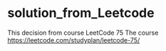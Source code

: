 # solution_from_Leetcode
This decision from course LeetCode 75
The course https://leetcode.com/studyplan/leetcode-75/

